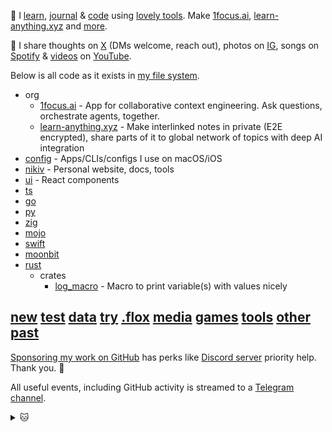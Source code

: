 👋 I [learn](https://nikiv.dev), [journal](https://nikiv.dev/looking-back) & [code](https://nikiv.dev/code) using [lovely tools](https://nikiv.dev/workflow). Make [1focus.ai](https://1focus.ai), [learn-anything.xyz](https://learn-anything.xyz) and [more](https://nikiv.dev/focus).

💛 I share thoughts on [X](https://x.com/nikitavoloboev) (DMs welcome, reach out), photos on [IG](https://instagram.com/nikitavoloboev), songs on [Spotify](https://open.spotify.com/user/nikitavoloboev) & [videos](https://nikiv.dev/videos) on [YouTube](https://www.youtube.com/@nikitavoloboev).

Below is all code as it exists in [my file system](https://nikiv.dev/my-file-system).

- org
  - [1focus.ai](https://1focus.ai) - App for collaborative context engineering. Ask questions, orchestrate agents, together.
  - [learn-anything.xyz](https://github.com/learn-anything/learn-anything) - Make interlinked notes in private (E2E encrypted), share parts of it to global network of topics with deep AI integration
- [config](https://github.com/nikitavoloboev/config) - Apps/CLIs/configs I use on macOS/iOS
- [nikiv](https://github.com/nikitavoloboev/nikiv) - Personal website, docs, tools
- [ui](https://github.com/nikitavoloboev/ui) - React components
- [ts](https://github.com/nikitavoloboev/ts)
- [go](https://github.com/nikitavoloboev/go)
- [py](https://github.com/nikitavoloboev/py)
- [zig](https://github.com/nikitavoloboev/zig)
- [mojo](https://github.com/nikitavoloboev/mojo)
- [swift](https://github.com/nikitavoloboev/swift)
- [moonbit](https://github.com/nikitavoloboev/moonbit)
- [rust](https://github.com/nikitavoloboev/rust)
  - crates
    - [log_macro](https://github.com/nikitavoloboev/log_macro) - Macro to print variable(s) with values nicely

## [new](https://github.com/nikitavoloboev/new) [test](https://github.com/nikitavoloboev/test) [data](https://github.com/nikitavoloboev/data) [try](https://github.com/nikitavoloboev/try) [.flox](https://github.com/nikitavoloboev/.flox) [media](https://github.com/nikitavoloboev/media) [games](https://github.com/nikitavoloboev/games) [tools](https://github.com/nikitavoloboev/tools) [other](https://github.com/nikitavoloboev/other) [past](https://github.com/nikitavoloboev/past)

[Sponsoring my work on GitHub](https://github.com/sponsors/nikitavoloboev) has perks like [Discord server](https://discord.com/invite/TVafwaD23d) priority help. Thank you. 🖤

All useful events, including GitHub activity is streamed to a [Telegram channel](https://t.me/nikivi_log).

<details><summary>🐱</summary>
  <br/>
  <a href="https://nikiv.dev">
    <img width="800" heigth="200" src="https://raw.githubusercontent.com/nikitavoloboev/nikitavoloboev/main/cat.jpg"></img>
  </a>
</details>

<!-- TODO: add [3d] to entries for time before last commit of repo, automate daily snapshot -->
<!-- TODO: do it as part of website, richer -->
<!-- TODO: include private repos too? -->
<!-- TODO: get all repos that are in bio in good state & useful -->

<!-- TODO: was in org/ (not active projects yet) -->
<!--
    [solbond.co](https://solbond.co) - Store, share & sell digital things.
  - [gen.new](https://gen.new) - Generate code, images, video. Personalized to you.
  - [kuskus.app](https://kuskus.app) - Share foods/places/photos. Manage all habits, health, fitness in one app.
  - [garden.co](https://github.com/garden-co) - Making writing software more magical and fun
  - [myworkflow.co](https://github.com/myworkflow-co/myworkflow) - Track what you use and share it
  - [eventsline.co](https://github.com/eventsline/eventsline) - Make lines with events on it. Use it for anything.
  - [gridchess.com](https://github.com/gridchess/gridchess) - Review chess games with a grid to learn fast
  - [gitedit.dev](https://gitedit.dev) - View, search or edit over git data with AI
-->
